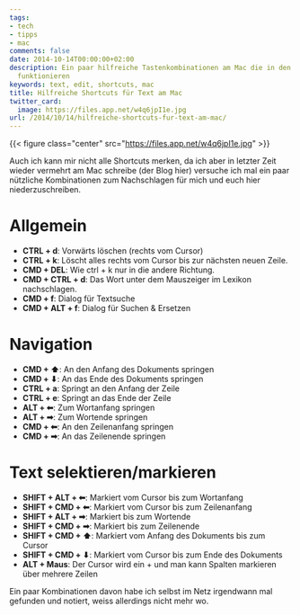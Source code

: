 ```yaml
---
tags:
- tech
- tipps
- mac
comments: false
date: 2014-10-14T00:00:00+02:00
description: Ein paar hilfreiche Tastenkombinationen am Mac die in den meisten Editoren
  funktionieren
keywords: text, edit, shortcuts, mac
title: Hilfreiche Shortcuts für Text am Mac
twitter_card:
  image: https://files.app.net/w4q6jpI1e.jpg
url: /2014/10/14/hilfreiche-shortcuts-fur-text-am-mac/
---
```


{{< figure class="center" src="https://files.app.net/w4q6jpI1e.jpg" >}}

Auch ich kann mir nicht alle Shortcuts merken, da ich aber in letzter Zeit wieder vermehrt am Mac schreibe (der Blog hier) versuche ich mal ein paar nützliche Kombinationen zum Nachschlagen für mich und euch hier niederzuschreiben.

# Allgemein

- **CTRL + d**: Vorwärts löschen (rechts vom Cursor)
- **CTRL + k**: Löscht alles rechts vom Cursor bis zur nächsten neuen Zeile.
- **CMD + DEL**: Wie ctrl + k nur in die andere Richtung.
- **CMD + CTRL + d**: Das Wort unter dem Mauszeiger im Lexikon nachschlagen.
- **CMD + f**: Dialog für Textsuche
- **CMD + ALT + f**: Dialog für Suchen & Ersetzen

# Navigation

- **CMD + ⬆**: An den Anfang des Dokuments springen
- **CMD + ⬇**: An das Ende des Dokuments springen
- **CTRL + a**: Springt an den Anfang der Zeile
- **CTRL + e**: Springt an das Ende der Zeile
- **ALT + ⬅**: Zum Wortanfang springen
- **ALT + ➡**: Zum Wortende springen
- **CMD + ⬅**: An den Zeilenanfang springen
- **CMD + ➡**: An das Zeilenende springen

# Text selektieren/markieren

- **SHIFT + ALT + ⬅**: Markiert vom Cursor bis zum Wortanfang
- **SHIFT + CMD + ⬅**: Markiert vom Cursor bis zum Zeilenanfang
- **SHIFT + ALT + ➡**: Markiert bis zum Wortende
- **SHIFT + CMD + ➡**: Markiert bis zum Zeilenende
- **SHIFT + CMD + ⬆**: Markiert vom Anfang des Dokuments bis zum Cursor
- **SHIFT + CMD + ⬇**: Markiert vom Cursor bis zum Ende des Dokuments
- **ALT + Maus**: Der Cursor wird ein + und man kann Spalten markieren über mehrere Zeilen

Ein paar Kombinationen davon habe ich selbst im Netz irgendwann mal gefunden und notiert, weiss allerdings nicht mehr wo.
